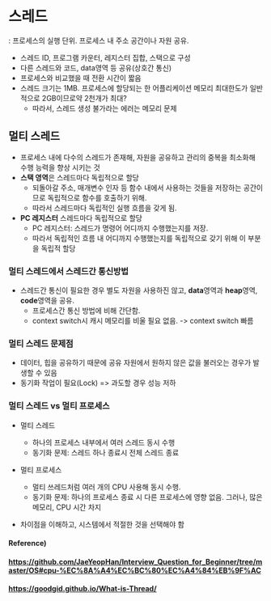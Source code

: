 # 스레드

: 프로세스의 실행 단위. 프로세스 내 주소 공간이나 자원 공유.



* 스레드 ID, 프로그램 카운터, 레지스터 집합, 스택으로 구성
* 다른 스레드와 코드, data영역 등 공유(상호간 통신)
* 프로세스와 비교했을 때 전환 시간이 짧음
* 스레드 크기는 1MB. 프로세스에 할당되는 한 어플리케이션 메모리 최대한도가 일반적으로 2GB이므로약 2천개가 최대?
  * 따라서, 스레드 생성 불가라는 에러는 메모리 문제



## 멀티 스레드

* 프로세스 내에 다수의 스레드가 존재해, 자원을 공유하고 관리의 중복을 최소화해 수행 능력을 향상 시키는 것
* **스택 영역**은 스레드마다 독립적으로 할당
  * 되돌아갈 주소, 매개변수 인자 등 함수 내에서 사용하는 것들을 저장하는 공간이므로 독립적으로 함수를 호출하기 위해.
  * 따라서 스레드마다 독립적인 실행 흐름을 갖게 됨.
* **PC 레지스터** 스레드마다 독립적으로 할당
  * PC 레지스터: 스레드가 명령어 어디까지 수행했는지를 저장.
  * 따라서 독립적인 흐름 내 어디까지 수행했는지를 독립적으로 갖기 위해 이 부분을 독립적 할당



### 멀티 스레드에서 스레드간 통신방법

* 스레드간 통신이 필요한 경우 별도 자원을 사용하진 않고, **data**영역과 **heap**영역, **code**영역을 공유.
  * 프로세스간 통신 방법에 비해 간단함.
  * context switch시 캐시 메모리를 비울 필요 없음. -> context switch 빠름



### 멀티 스레드 문제점

* 데이터, 힙을 공유하기 때문에 공유 자원에서 원하지 않은 값을 불러오는 경우가 발생할 수 있음
* 동기화 작업이 필요(Lock) => 과도할 경우 성능 저하



### 멀티 스레드 vs 멀티 프로세스

* 멀티 스레드
  * 하나의 프로세스 내부에서 여러 스레드 동시 수행
  * 동기화 문제: 스레드 하나 종료시 전체 스레드 종료
* 멀티 프로세스
  * 멀티 쓰레드처럼 여러 개의 CPU 사용해 동시 수행.
  * 동기화 문제: 하나의 프로세스 종료 시 다른 프로세스에 영향 없음. 그러나, 많은 메모리, CPU 시간 차지

* 차이점을 이해하고, 시스템에서 적절한 것을 선택해야 함



#### Reference)

#### https://github.com/JaeYeopHan/Interview_Question_for_Beginner/tree/master/OS#cpu-%EC%8A%A4%EC%BC%80%EC%A4%84%EB%9F%AC

#### https://goodgid.github.io/What-is-Thread/